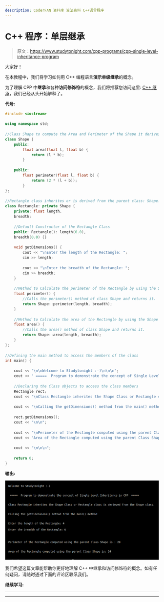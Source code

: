 ```yaml
---
description: CoderFAN 资料库 算法资料 C++语言程序
---
```


# C++ 程序：单层继承

> 原文：<https://www.studytonight.com/cpp-programs/cpp-single-level-inheritance-program>

大家好！

在本教程中，我们将学习如何用 C++ 编程语言**演示单级继承**的概念。

为了理解 CPP 中**继承**和各种**访问修饰符**的概念，我们将推荐您访问这里: [C++ 继承](https://www.studytonight.com/cpp/overview-of-inheritance.php)，我们已经从头开始解释了。

**代号:**

```cpp
#include <iostream>

using namespace std;

//Class Shape to compute the Area and Perimeter of the Shape it derives
class Shape {
    public:
        float area(float l, float b) {
            return (l * b);
        }

    public:
        float perimeter(float l, float b) {
            return (2 * (l + b));
        }
};

//Rectangle class inherites or is derived from the parent class: Shape.
class Rectangle: private Shape {
    private: float length,
    breadth;

    //Default Constructor of the Rectangle Class
    public: Rectangle(): length(0.0),
    breadth(0.0) {}

    void getDimensions() {
        cout << "\nEnter the length of the Rectangle: ";
        cin >> length;

        cout << "\nEnter the breadth of the Rectangle: ";
        cin >> breadth;
    }

    //Method to Calculate the perimeter of the Rectangle by using the Shape Class
    float perimeter() {
        //Calls the perimeter() method of class Shape and returns it.
        return Shape::perimeter(length, breadth);
    }

    //Method to Calculate the area of the Rectangle by using the Shape Class
    float area() {
        //Calls the area() method of class Shape and returns it.
        return Shape::area(length, breadth);
    }
};

//Defining the main method to access the members of the class
int main() {

    cout << "\n\nWelcome to Studytonight :-)\n\n\n";
    cout << " =====  Program to demonstrate the concept of Single Level Inheritence in CPP  ===== \n\n";

    //Declaring the Class objects to access the class members
    Rectangle rect;
    cout << "\nClass Rectangle inherites the Shape Class or Rectangle class is derieved from the Shape class.\n\n";

    cout << "\nCalling the getDimensions() method from the main() method:\n\n";

    rect.getDimensions();
    cout << "\n\n";

    cout << "\nPerimeter of the Rectangle computed using the parent Class Shape is : " << rect.perimeter() << "\n\n\n";
    cout << "Area of the Rectangle computed using the parent Class Shape is: " << rect.area();

    cout << "\n\n\n";

    return 0;
}
```

**输出:**

![C++ single level inheritence](img/1dfb5ddac69f6896f6428f6a3f9b6fa6.png)

我们希望这篇文章能帮助你更好地理解 C++ 中继承和访问修饰符的概念。如有任何疑问，请随时通过下面的评论区联系我们。

**继续学习:**

* * *

* * *